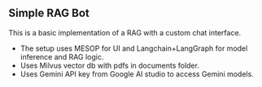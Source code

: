 ## Simple RAG Bot
This is a basic implementation of a RAG with a custom chat interface.
- The setup uses MESOP for UI and Langchain+LangGraph for model inference and RAG logic.
- Uses Milvus vector db with pdfs in documents folder.
- Uses Gemini API key from Google AI studio to access Gemini models.